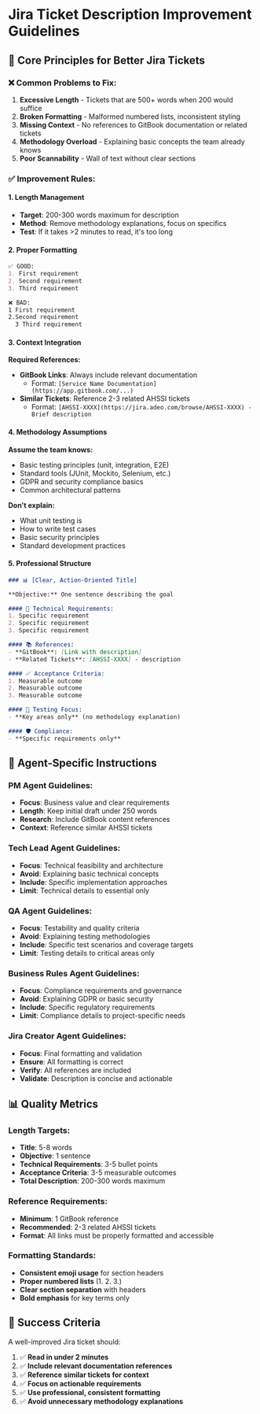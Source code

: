 # Jira Ticket Description Improvement Guidelines

## 🎯 Core Principles for Better Jira Tickets

### ❌ Common Problems to Fix:
1. **Excessive Length** - Tickets that are 500+ words when 200 would suffice
2. **Broken Formatting** - Malformed numbered lists, inconsistent styling
3. **Missing Context** - No references to GitBook documentation or related tickets
4. **Methodology Overload** - Explaining basic concepts the team already knows
5. **Poor Scannability** - Wall of text without clear sections

### ✅ Improvement Rules:

#### 1. **Length Management**
- **Target**: 200-300 words maximum for description
- **Method**: Remove methodology explanations, focus on specifics
- **Test**: If it takes >2 minutes to read, it's too long

#### 2. **Proper Formatting**
```markdown
✅ GOOD:
1. First requirement
2. Second requirement  
3. Third requirement

❌ BAD:
1 First requirement
2.Second requirement
  3 Third requirement
```

#### 3. **Context Integration**
**Required References:**
- **GitBook Links**: Always include relevant documentation
  - Format: `[Service Name Documentation](https://app.gitbook.com/...)`
- **Similar Tickets**: Reference 2-3 related AHSSI tickets
  - Format: `[AHSSI-XXXX](https://jira.adeo.com/browse/AHSSI-XXXX) - Brief description`

#### 4. **Methodology Assumptions**
**Assume the team knows:**
- Basic testing principles (unit, integration, E2E)
- Standard tools (JUnit, Mockito, Selenium, etc.)
- GDPR and security compliance basics
- Common architectural patterns

**Don't explain:**
- What unit testing is
- How to write test cases
- Basic security principles
- Standard development practices

#### 5. **Professional Structure**
```markdown
### 📊 [Clear, Action-Oriented Title]

**Objective:** One sentence describing the goal

#### 🔧 Technical Requirements:
1. Specific requirement
2. Specific requirement
3. Specific requirement

#### 📚 References:
- **GitBook**: [Link with description]
- **Related Tickets**: [AHSSI-XXXX] - description

#### ✅ Acceptance Criteria:
1. Measurable outcome
2. Measurable outcome
3. Measurable outcome

#### 🧪 Testing Focus:
- **Key areas only** (no methodology explanation)

#### 🛡️ Compliance:
- **Specific requirements only**
```

## 🔧 Agent-Specific Instructions

### PM Agent Guidelines:
- **Focus**: Business value and clear requirements
- **Length**: Keep initial draft under 250 words
- **Research**: Include GitBook content references
- **Context**: Reference similar AHSSI tickets

### Tech Lead Agent Guidelines:  
- **Focus**: Technical feasibility and architecture
- **Avoid**: Explaining basic technical concepts
- **Include**: Specific implementation approaches
- **Limit**: Technical details to essential only

### QA Agent Guidelines:
- **Focus**: Testability and quality criteria
- **Avoid**: Explaining testing methodologies
- **Include**: Specific test scenarios and coverage targets
- **Limit**: Testing details to critical areas only

### Business Rules Agent Guidelines:
- **Focus**: Compliance requirements and governance
- **Avoid**: Explaining GDPR or basic security
- **Include**: Specific regulatory requirements
- **Limit**: Compliance details to project-specific needs

### Jira Creator Agent Guidelines:
- **Focus**: Final formatting and validation
- **Ensure**: All formatting is correct
- **Verify**: All references are included
- **Validate**: Description is concise and actionable

## 📊 Quality Metrics

### Length Targets:
- **Title**: 5-8 words
- **Objective**: 1 sentence
- **Technical Requirements**: 3-5 bullet points
- **Acceptance Criteria**: 3-5 measurable outcomes
- **Total Description**: 200-300 words maximum

### Reference Requirements:
- **Minimum**: 1 GitBook reference
- **Recommended**: 2-3 related AHSSI tickets
- **Format**: All links must be properly formatted and accessible

### Formatting Standards:
- **Consistent emoji usage** for section headers
- **Proper numbered lists** (1. 2. 3.)
- **Clear section separation** with headers
- **Bold emphasis** for key terms only

## 🎯 Success Criteria

A well-improved Jira ticket should:
1. ✅ **Read in under 2 minutes**
2. ✅ **Include relevant documentation references**
3. ✅ **Reference similar tickets for context**
4. ✅ **Focus on actionable requirements**
5. ✅ **Use professional, consistent formatting**
6. ✅ **Avoid unnecessary methodology explanations**